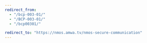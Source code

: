```yaml
---
redirect_from:
  - "/bcp-003-01/"
  - "/BCP-003-01/"
  - "/bcp00301/"

redirect_to: "https://nmos.amwa.tv/nmos-secure-communication"
---
```


